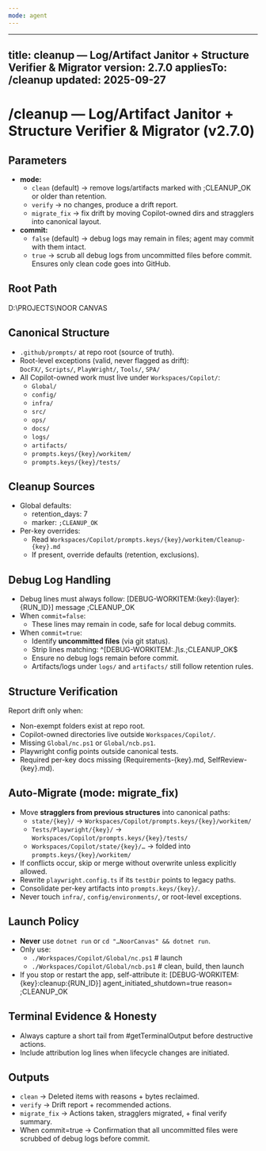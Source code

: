 ```yaml
---
mode: agent
---
```

---
title: cleanup — Log/Artifact Janitor + Structure Verifier & Migrator
version: 2.7.0
appliesTo: /cleanup
updated: 2025-09-27
---
# /cleanup — Log/Artifact Janitor + Structure Verifier & Migrator (v2.7.0)

## Parameters
- **mode:** 
  - `clean` (default) → remove logs/artifacts marked with ;CLEANUP_OK or older than retention.
  - `verify` → no changes, produce a drift report.
  - `migrate_fix` → fix drift by moving Copilot-owned dirs and stragglers into canonical layout.
- **commit:** 
  - `false` (default) → debug logs may remain in files; agent may commit with them intact.
  - `true` → scrub all debug logs from uncommitted files before commit. Ensures only clean code goes into GitHub.

## Root Path
D:\PROJECTS\NOOR CANVAS

## Canonical Structure
- `.github/prompts/` at repo root (source of truth).
- Root-level exceptions (valid, never flagged as drift):  
  `DocFX/`, `Scripts/`, `PlayWright/`, `Tools/`, `SPA/`
- All Copilot-owned work must live under `Workspaces/Copilot/`:
  - `Global/`
  - `config/`
  - `infra/`
  - `src/`
  - `ops/`
  - `docs/`
  - `logs/`
  - `artifacts/`
  - `prompts.keys/{key}/workitem/`
  - `prompts.keys/{key}/tests/`

## Cleanup Sources
- Global defaults:
  - retention_days: 7
  - marker: `;CLEANUP_OK`
- Per-key overrides:
  - Read `Workspaces/Copilot/prompts.keys/{key}/workitem/Cleanup-{key}.md`
  - If present, override defaults (retention, exclusions).

## Debug Log Handling
- Debug lines must always follow:
  [DEBUG-WORKITEM:{key}:{layer}:{RUN_ID}] message ;CLEANUP_OK
- When `commit=false`:
  - These lines may remain in code, safe for local debug commits.
- When `commit=true`:
  - Identify **uncommitted files** (via git status).
  - Strip lines matching:
    ^\[DEBUG-WORKITEM:.*\]\s.*;CLEANUP_OK$
  - Ensure no debug logs remain before commit.
  - Artifacts/logs under `logs/` and `artifacts/` still follow retention rules.

## Structure Verification
Report drift only when:
- Non-exempt folders exist at repo root.
- Copilot-owned directories live outside `Workspaces/Copilot/`.
- Missing `Global/nc.ps1` or `Global/ncb.ps1`.
- Playwright config points outside canonical tests.
- Required per-key docs missing (Requirements-{key}.md, SelfReview-{key}.md).

## Auto-Migrate (mode: migrate_fix)
- Move **stragglers from previous structures** into canonical paths:
  - `state/{key}/` → `Workspaces/Copilot/prompts.keys/{key}/workitem/`
  - `Tests/Playwright/{key}/` → `Workspaces/Copilot/prompts.keys/{key}/tests/`
  - `Workspaces/Copilot/state/{key}/…` → folded into `prompts.keys/{key}/workitem/`
- If conflicts occur, skip or merge without overwrite unless explicitly allowed.
- Rewrite `playwright.config.ts` if its `testDir` points to legacy paths.
- Consolidate per-key artifacts into `prompts.keys/{key}/`.
- Never touch `infra/`, `config/environments/`, or root-level exceptions.

## Launch Policy
- **Never** use `dotnet run` or `cd "…NoorCanvas" && dotnet run`.
- Only use:
  - `./Workspaces/Copilot/Global/nc.ps1`  # launch
  - `./Workspaces/Copilot/Global/ncb.ps1` # clean, build, then launch
- If you stop or restart the app, self-attribute it:
  [DEBUG-WORKITEM:{key}:cleanup:{RUN_ID}] agent_initiated_shutdown=true reason=<text> ;CLEANUP_OK

## Terminal Evidence & Honesty
- Always capture a short tail from #getTerminalOutput before destructive actions.
- Include attribution log lines when lifecycle changes are initiated.

## Outputs
- `clean` → Deleted items with reasons + bytes reclaimed.
- `verify` → Drift report + recommended actions.
- `migrate_fix` → Actions taken, stragglers migrated, + final verify summary.
- When commit=true → Confirmation that all uncommitted files were scrubbed of debug logs before commit.

